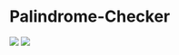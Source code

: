 # Palindrome-Checker
<a href="https://github.com/Coditdoc/Palindrome-Checker"><img src="https://img.shields.io/badge/PalindromeChecker-v0.1-blue"></a>
<a href="https://www.openbsd.org/policy.html"><img src="https://img.shields.io/badge/license-BSD-green"></a>
